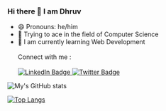 ### Hi there 👋 I am Dhruv


- 😄 Pronouns: he/him
- 🔭 Trying to ace in the field of Computer Science
- 🚀 I am currently learning Web Development <br> <br>
Connect with me : <br> <br>
    <div>
         <a href="https://www.linkedin.com/in/therealdhruv/">
          <img src="https://img.shields.io/badge/LinkedIn-blue?style=for-the-badge&logo=linkedin&logoColor=white" alt="LinkedIn Badge"/>
        </a>
        <a href="https://twitter.com/thereal_dhruv">
          <img src="https://img.shields.io/badge/Twitter-blue?style=for-the-badge&logo=twitter&logoColor=white" alt="Twitter Badge"/>
        </a>
   </div>


    
![My's GitHub stats](https://github-readme-stats.vercel.app/api?username=therealdhruv&show_icons=true&theme=tokyonight)

[![Top Langs](https://github-readme-stats.vercel.app/api/top-langs/?username=therealdhruv&layout=)](https://github.com/anuraghazra/github-readme-stats)
    
  
